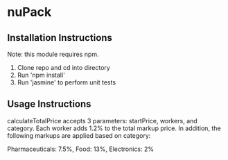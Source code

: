 # nuPack

## Installation Instructions
Note: this module requires npm.

1. Clone repo and cd into directory
2. Run 'npm install'
3. Run 'jasmine' to perform unit tests


## Usage Instructions

calculateTotalPrice accepts 3 parameters: startPrice, workers, and category. Each worker adds 1.2% to the total markup price. In addition, the following markups are applied based on category:

Pharmaceuticals: 7.5%,
Food: 13%,
Electronics: 2%
